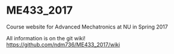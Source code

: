 # ME433_2017


Course website for Advanced Mechatronics at NU in Spring 2017

All information is on the git wiki! https://github.com/ndm736/ME433_2017/wiki
